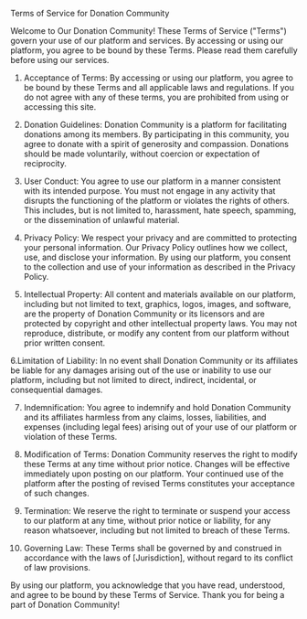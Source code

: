 Terms of Service for Donation Community

Welcome to Our Donation Community! These Terms of Service ("Terms") govern your use of our platform and services. By accessing or using our platform, you agree to be bound by these Terms. Please read them carefully before using our services.

1. Acceptance of Terms: By accessing or using our platform, you agree to be bound by these Terms and all applicable laws and regulations. If you do not agree with any of these terms, you are prohibited from using or accessing this site.

2. Donation Guidelines: Donation Community is a platform for facilitating donations among its members. By participating in this community, you agree to donate with a spirit of generosity and compassion. Donations should be made voluntarily, without coercion or expectation of reciprocity.

3. User Conduct: You agree to use our platform in a manner consistent with its intended purpose. You must not engage in any activity that disrupts the functioning of the platform or violates the rights of others. This includes, but is not limited to, harassment, hate speech, spamming, or the dissemination of unlawful material.

4. Privacy Policy: We respect your privacy and are committed to protecting your personal information. Our Privacy Policy outlines how we collect, use, and disclose your information. By using our platform, you consent to the collection and use of your information as described in the Privacy Policy.

5. Intellectual Property: All content and materials available on our platform, including but not limited to text, graphics, logos, images, and software, are the property of Donation Community or its licensors and are protected by copyright and other intellectual property laws. You may not reproduce, distribute, or modify any content from our platform without prior written consent.

6.Limitation of Liability: In no event shall Donation Community or its affiliates be liable for any damages arising out of the use or inability to use our platform, including but not limited to direct, indirect, incidental, or consequential damages.

7. Indemnification: You agree to indemnify and hold Donation Community and its affiliates harmless from any claims, losses, liabilities, and expenses (including legal fees) arising out of your use of our platform or violation of these Terms.

8. Modification of Terms: Donation Community reserves the right to modify these Terms at any time without prior notice. Changes will be effective immediately upon posting on our platform. Your continued use of the platform after the posting of revised Terms constitutes your acceptance of such changes.

9. Termination: We reserve the right to terminate or suspend your access to our platform at any time, without prior notice or liability, for any reason whatsoever, including but not limited to breach of these Terms.

10. Governing Law: These Terms shall be governed by and construed in accordance with the laws of [Jurisdiction], without regard to its conflict of law provisions.


By using our platform, you acknowledge that you have read, understood, and agree to be bound by these Terms of Service. Thank you for being a part of Donation Community!